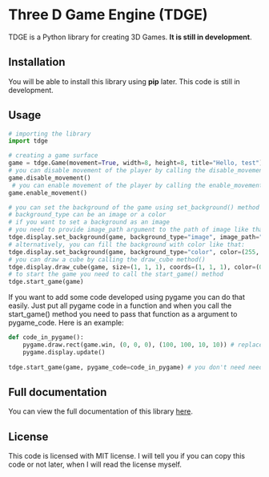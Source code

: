 # Three D Game Engine (TDGE)

TDGE is a Python library for creating 3D Games. **It is still in development**.

## Installation

You will be able to install this library using **pip** later. This code is still in development.
## Usage

```python
# importing the library
import tdge

# creating a game surface
game = tdge.Game(movement=True, width=8, height=8, title="Hello, test")
# you can disable movement of the player by calling the disable_movement() method
game.disable_movement()
 # you can enable movement of the player by calling the enable_movement() method
game.enable_movement()

# you can set the background of the game using set_background() method
# background_type can be an image or a color
# if you want to set a background as an image
# you need to provide image_path argument to the path of image like that:
tdge.display.set_background(game, background_type="image", image_path="the_path_image")
# alternatively, you can fill the background with color like that:
tdge.display.set_background(game, background_type="color", color=(255, 255, 255))
# you can draw a cube by calling the draw_cube method()
tdge.display.draw_cube(game, size=(1, 1, 1), coords=(1, 1, 1), color=(0, 0, 255))
# to start the game you need to call the start_game() method
tdge.start_game(game)
```
If you want to add some code developed using pygame you can do that easily.
Just put all pygame code in a function and when you call the start_game() method you need to pass that function as a argument to pygame_code. Here is an example:
```python
def code_in_pygame():
    pygame.draw.rect(game.win, (0, 0, 0), (100, 100, 10, 10)) # replace "game" with whatever you assigned the Game object to
    pygame.display.update()
    
tdge.start_game(game, pygame_code=code_in_pygame) # you don't need need brackets after passing code_in_pygame function as an argument to pygame_code
```

## Full documentation
You can view the full documentation of this library [here](https://bekhruzsniyazov.github.io/).

## License
This code is licensed with MIT license. I will tell you if you can copy this code or not later, when I will read the license myself.
